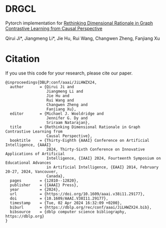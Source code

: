 # DRGCL
Pytorch implementation for [Rethinking Dimensional Rationale in Graph Contrastive Learning from Causal Perspective](https://arxiv.org/abs/2312.10401)

Qirui Ji*, Jiangmeng Li*, Jie Hu, Rui Wang, Changwen Zheng, Fanjiang Xu

# Citation
If you use this code for your research, please cite our paper.

```
@inproceedings{DBLP:conf/aaai/JiLHWZX24,
  author       = {Qirui Ji and
                  Jiangmeng Li and
                  Jie Hu and
                  Rui Wang and
                  Changwen Zheng and
                  Fanjiang Xu},
  editor       = {Michael J. Wooldridge and
                  Jennifer G. Dy and
                  Sriraam Natarajan},
  title        = {Rethinking Dimensional Rationale in Graph Contrastive Learning from
                  Causal Perspective},
  booktitle    = {Thirty-Eighth {AAAI} Conference on Artificial Intelligence, {AAAI}
                  2024, Thirty-Sixth Conference on Innovative Applications of Artificial
                  Intelligence, {IAAI} 2024, Fourteenth Symposium on Educational Advances
                  in Artificial Intelligence, {EAAI} 2014, February 20-27, 2024, Vancouver,
                  Canada},
  pages        = {12810--12820},
  publisher    = {{AAAI} Press},
  year         = {2024},
  url          = {https://doi.org/10.1609/aaai.v38i11.29177},
  doi          = {10.1609/AAAI.V38I11.29177},
  timestamp    = {Tue, 02 Apr 2024 16:32:09 +0200},
  biburl       = {https://dblp.org/rec/conf/aaai/JiLHWZX24.bib},
  bibsource    = {dblp computer science bibliography, https://dblp.org}
}
```
